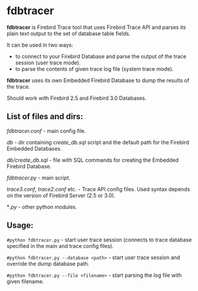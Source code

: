 # fdbtracer

**fdbtracer** is Firebird Trace tool that uses Firebird Trace API and parses its plain text output to the set of database table fields.

It can be used in two ways:
* to connect to your Firebird Database and parse the output of the trace session (user trace mode).
* to parse the contents of given trace log file (system trace mode).

**fdbtracer** uses its own Embedded Firebird Database to dump the results of the trace. 

Should work with Firebird 2.5 and Firebird 3.0 Databases.

## List of files and dirs:

*fdbtracer.conf* - main config file.

*db* - dir containing *create_db.sql* script and the default path for the Firebird Embedded Databases.

*db/create_db.sql* - file with SQL commands for creating the Embedded Firebird Database.

*fdbtracer.py* - main script.

*trace3.conf*, *trace2.conf* etc. - Trace API config files. Used syntax depends on the version of Firebird Server (2.5 or 3.0).

**.py* - other python modules.

## Usage:

`#python fdbtracer.py` - start user trace session (connects to trace database specified in the main and trace config files).

`#python fdbtracer.py --database <path>` - start user trace session and override the dump database path.

`#python fdbtracer.py --file <filename>` - start parsing the log file with given filename.


